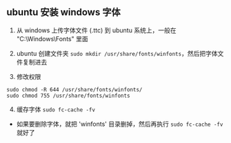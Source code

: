 ## ubuntu 安装 windows 字体

1. 从 windows 上传字体文件 (.ttc) 到 ubuntu 系统上，一般在 "C:\Windows\Fonts" 里面

2. ubuntu 创建文件夹 `sudo mkdir /usr/share/fonts/winfonts`，然后把字体文件复制进去

3. 修改权限
```
sudo chmod -R 644 /usr/share/fonts/winfonts/
sudo chmod 755 /usr/share/fonts/winfonts
```

4. 缓存字体 `sudo fc-cache -fv`

- 如果要删除字体，就把 'winfonts' 目录删掉，然后再执行 `sudo fc-cache -fv` 就好了